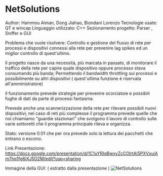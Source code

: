# NetSolutions

Author: Hammou Aiman, Dong Jiahao, Biondani Lorenzo
Tecnologie usate: QT e wincap 
Linguaggio utilizzato: C++ 
Sezionamento progetto: Parser , Sniffer e GUI

Problema che vuole risolvere: Controllo e gestione del flusso di rete per processi e dispositivi connessi alla rete per prevenire lag spikes ed un miglior controllo di quest'ultimo.

Il progetto nasce da una necessità, più marcata in passato, di monitorare il traffico della rete per capire quale dispositivo oppure processo stava consumando più banda;
Permettendo il bandwidth throttling sui processi e possibilmente su altri dispositivi ( quest'ultima funzione è riservata all'amministratore)

Il funzionamento prevede strategie per prevenire scorciatoie e possibili fughe di dati da parte di processi fantasma.

Prevede anche una scannerizzazione della rete per rilevare possibili nuovi dispositivi; nel caso di reti più complesse il programma prevede quelle che noi chiamiamo "guardie stazionari" che svolgono il lavoro di controllo sulle varie sottoretti che il programma principale rileva e organizza.

Stato: versione 0.01 che per ora prevede solo la lettura dei pacchetti che entrano o escono.

Link Presentazione: https://docs.google.com/presentation/d/1C1uYRIqBwxyZcCOlrtAl5PXVxuiAm7hq1fg6iXJ5D2M/edit?usp=sharing

Immagine della GUI: ( estratto dalla presentazione )
![NetSolutions](https://user-images.githubusercontent.com/34747332/130460394-e3f124ec-8962-4ccf-ba4c-001c818779ba.png)
